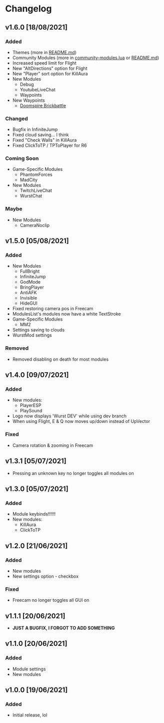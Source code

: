 # Changelog

## v1.6.0 [18/08/2021]

### Added

- Themes (more in [README.md](./README.md))
- Community Modules (more in [community-modules.lua](./community-modules.lua) or [README.md](./README.md))
- Increased speed limit for Flight
- New "AltDirections" option for Flight
- New "Player" sort option for KillAura
- New Modules
  - Debug
  - YoutubeLiveChat
  - Waypoints
- New Waypoints
  - [Doomspire Brickbattle](https://www.roblox.com/games/1215581239)

### Changed

- Bugfix in InfiniteJump
- Fixed cloud saving... I think
- Fixed "Check Walls" in KillAura
- Fixed ClickToTP / TPToPlayer for R6

### Coming Soon

- Game-Specific Modules
  - PhantomForces
  - MadCity
- New Modules
  - TwitchLiveChat
  - WurstChat

### Maybe

- New Modules
  - CameraNoclip

## v1.5.0 [05/08/2021]

### Added

- New Modules
  - FullBright
  - InfiniteJump
  - GodMode
  - BringPlayer
  - AntiAFK
  - Invisible
  - HideGUI
- Fixed restoring camera pos in Freecam
- ModulesList's modules now have a white TextStroke
- Game-Specific Modules
  - MM2
- Settings saving to clouds
- WurstMod settings

### Removed

- Removed disabling on death for most modules

## v1.4.0 [09/07/2021]

### Added

- New modules:
  - PlayerESP
  - PlaySound
- Logo now displays 'Wurst DEV' while using dev branch
- When using Flight, E & Q now moves up/down instead of UpVector

### Fixed

- Camera rotation & zooming in Freecam

## v1.3.1 [05/07/2021]

- Pressing an unknown key no longer toggles all modules on

## v1.3.0 [05/07/2021]

### Added

- Module keybinds!!!!!!
- New modules:
  - KillAura
  - ClickToTP

## v1.2.0 [21/06/2021]

### Added

- New modules
- New settings option - checkbox

### Fixed

- Freecam no longer toggles all GUI on

## v1.1.1 [20/06/2021]

- **JUST A BUGFIX, I FORGOT TO ADD SOMETHING**

## v1.1.0 [20/06/2021]

### Added

- Module settings
- New modules

## v1.0.0 [19/06/2021]

### Added

- Initial release, lol
